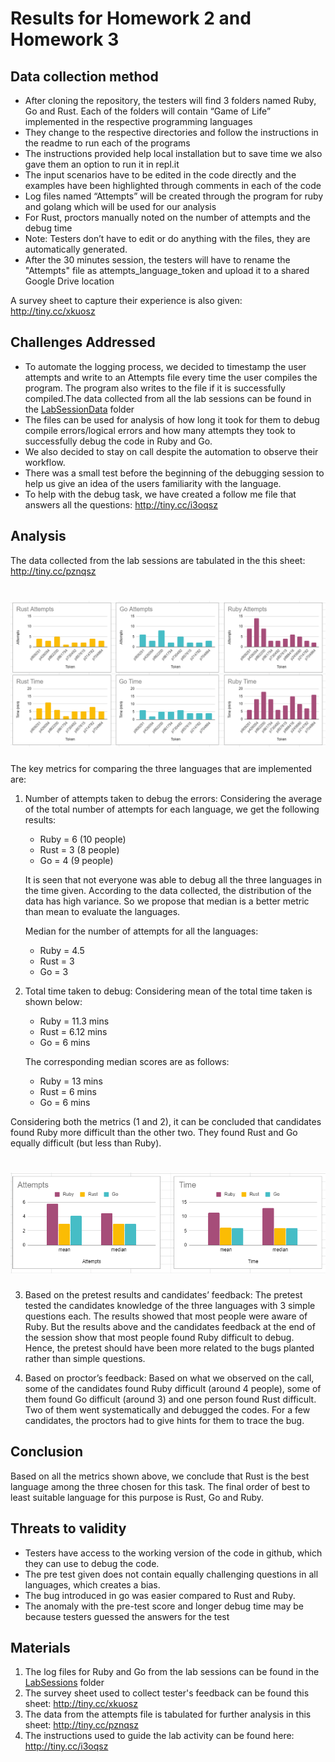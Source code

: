 # Results for Homework 2 and Homework 3
 
## Data collection method

* After cloning the repository, the testers will find 3 folders named Ruby, Go and Rust. Each of the folders will contain “Game of Life” implemented in the respective programming languages
* They change to the respective directories and follow the instructions in the readme to run each of the programs
* The instructions provided help local installation but to save time we also gave them an option to run it in repl.it
* The input scenarios have to be edited in the code directly and the examples have been highlighted through comments in each of the code
* Log files named “Attempts” will be created through the program for ruby and golang which will be used for our analysis
* For Rust, proctors manually noted on the number of attempts and the debug time
* Note: Testers don’t have to edit or do anything with the files, they are automatically generated.
* After the 30 minutes session, the testers will have to rename the "Attempts" file as attempts_language_token and upload it to a shared Google Drive location

A survey sheet to capture their experience is also given: http://tiny.cc/xkuosz
 
## Challenges Addressed
* To automate the logging process, we decided to timestamp the user attempts and write to an Attempts file every time the user compiles the program. The program also writes to the file if it is successfully compiled.The data collected from all the lab sessions can be found in the [LabSessionData](./LabSessionData/Attempts) folder
* The files can be used for analysis of how long it took for them to debug compile errors/logical errors and how many attempts they took to successfully debug the code in Ruby and Go.
* We also decided to stay on call despite the automation to observe their workflow.
* There was a small test before the beginning of the debugging session to help us give an idea of the users familiarity with the language. 
* To help with the  debug task, we have created a follow me file that answers all the questions: http://tiny.cc/i3oqsz

 
## Analysis
The data collected from the lab sessions are tabulated in the this sheet: http://tiny.cc/pznqsz

# ![Data](./etc/data.PNG)
 
The key metrics for comparing the three languages that are implemented are:

1. Number of attempts taken to debug the errors: Considering the average of the total number of attempts for each language, we get the following results:

    * Ruby = 6 (10 people)
    * Rust = 3 (8 people)
    * Go = 4 (9 people)

    It is seen that not everyone was able to debug all the three languages in the time given. According to the data collected, the distribution of the data has high variance. So we propose that median is a better metric than mean to evaluate the languages.

    Median for the number of attempts for all the languages:

    * Ruby = 4.5 
    * Rust = 3
    * Go = 3
 
2. Total time taken to debug: Considering mean of the total time taken is shown below:
    * Ruby = 11.3 mins
    * Rust = 6.12 mins
    * Go = 6 mins

    The corresponding median scores are as follows:
    * Ruby = 13 mins
    * Rust = 6 mins
    * Go = 6 mins

Considering both the metrics (1 and 2), it can be concluded that candidates found Ruby more difficult than the other two. They found Rust and Go equally difficult (but less than Ruby).

# ![Data](./etc/metric.PNG)

 
3. Based on the pretest results and candidates’ feedback: The pretest tested the candidates knowledge of the three languages with 3 simple questions each. The results showed that most people were aware of Ruby. But the results above and the candidates feedback at the end of the session show that most people found Ruby difficult to debug. Hence, the pretest should have been more related to the bugs planted rather than simple questions.
 
4. Based on proctor’s feedback: Based on what we observed on the call, some of the candidates found Ruby difficult (around 4 people), some of them found Go difficult (around 3) and one person found Rust difficult. Two of them went systematically and debugged the codes. For a few candidates, the proctors had to give hints for them to trace the bug.

## Conclusion
Based on all the metrics shown above, we conclude that Rust is the best language among the three chosen for this task. The final order of best to least suitable language for this purpose is Rust, Go and Ruby.
 
## Threats to validity
* Testers have access to the working version of the code in github, which they can use to debug the code.
* The pre test given does not contain equally challenging questions in all languages, which creates a bias.
* The bug introduced in go was easier compared to Rust and Ruby.
* The anomaly with the pre-test score and longer debug time may be because testers guessed the answers for the test

## Materials 
1. The log files for Ruby and Go from the lab sessions can be found in the [LabSessions](./LabSessionData/Attempts) folder
2. The survey sheet used to collect tester's feedback can be found this sheet: http://tiny.cc/xkuosz
3. The data from the attempts file is tabulated for further analysis in this sheet: http://tiny.cc/pznqsz
4. The instructions used to guide the lab activity can be found here: http://tiny.cc/i3oqsz
 